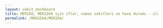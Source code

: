 ```yaml
---
layout: vakit_dashboard
title: MERIDA, MEKSIKA için iftar, namaz vakitleri ve hava durumu - ilçe/eyalet seç
permalink: /MEKSIKA/MERIDA/
---
```


<script type="text/javascript">
  var GLOBAL_COUNTRY = 'MEKSIKA';
  var GLOBAL_CITY = 'MERIDA';
  var GLOBAL_STATE = '';
  var lat = 72;
  var lon = 21;
</script>

